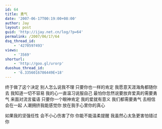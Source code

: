 ```yaml
---
id: 64
title: 勇气
date: '2007-06-17T00:19:00+08:00'
author: Jay
layout: post
guid: 'http://ijay.net.cn/log/?p=64'
permalink: /2007/06/17/64
dsq_thread_id:
    - '4270597493'
views:
    - '3569'
shorturl:
    - 'http://goo.gl/urorp'
duoshuo_thread_id:
    - '6.3356016786449E+18'
---
```


终于做了这个决定
别人怎么说我不理
只要你也一样的肯定
我愿意天涯海角都随你去
我知道一切不容易
我的心一直温习说服自己
最怕你忽然说要放弃爱真的需要勇气
来面对流言蜚语
只要你一个眼神肯定
我的爱就有意义
我们都需要勇气
去相信会在一起
人潮拥挤我能感觉你
放在我手心里你的真心

如果我的坚强任性
会不小心伤害了你
你能不能温柔提醒
我虽然心太急更害怕错过你